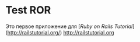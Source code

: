 Test ROR
========

Это первое приложение для [*Ruby on Rails Tutorial*] (http://railstutorial.org/)
<http://railstutorial.org>
